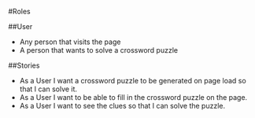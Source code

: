 #Roles

##User
* Any person that visits the page
* A person that wants to solve a crossword puzzle

##Stories
* As a User I want a crossword puzzle to be generated on page load so that I can solve it.
* As a User I want to be able to fill in the crossword puzzle on the page.
* As a User I want to see the clues so that I can solve the puzzle.

